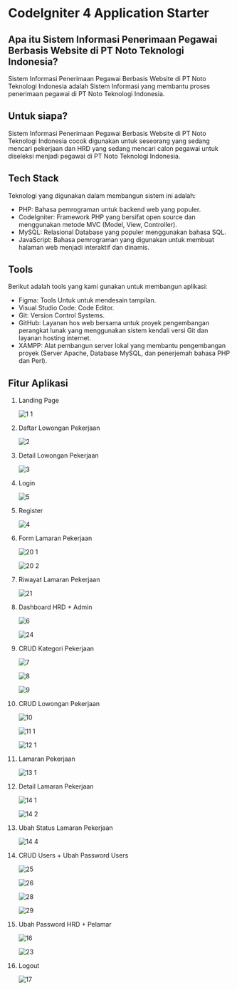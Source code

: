 # CodeIgniter 4 Application Starter

## Apa itu Sistem Informasi Penerimaan Pegawai Berbasis Website di PT Noto Teknologi Indonesia?

Sistem Informasi Penerimaan Pegawai Berbasis Website di PT Noto Teknologi Indonesia adalah Sistem Informasi yang membantu proses penerimaan pegawai di PT Noto Teknologi Indonesia.

## Untuk siapa?

Sistem Informasi Penerimaan Pegawai Berbasis Website di PT Noto Teknologi Indonesia cocok digunakan untuk seseorang yang sedang mencari pekerjaan dan HRD yang sedang mencari calon pegawai untuk diseleksi menjadi pegawai di PT Noto Teknologi Indonesia.

## Tech Stack

Teknologi yang digunakan dalam membangun sistem ini adalah:
- PHP: Bahasa pemrograman untuk backend web yang populer.
- CodeIgniter: Framework PHP yang bersifat open source dan
menggunakan metode MVC (Model, View, Controller).
- MySQL: Relasional Database yang populer menggunakan bahasa SQL.
- JavaScript: Bahasa pemrograman yang digunakan untuk membuat halaman web menjadi interaktif dan dinamis.

## Tools

Berikut adalah tools yang kami gunakan untuk membangun aplikasi:

- Figma: Tools Untuk untuk mendesain tampilan.
- Visual Studio Code: Code Editor.
- Git: Version Control Systems.
- GitHub: Layanan hos web bersama untuk proyek pengembangan perangkat lunak yang menggunakan sistem kendali versi Git dan layanan hosting internet.
- XAMPP: Alat pembangun server lokal yang membantu pengembangan proyek (Server Apache, Database MySQL, dan penerjemah bahasa PHP dan Perl).

## Fitur Aplikasi

1. Landing Page

   ![1 1](https://github.com/indahcf/indahcf.github.io/assets/104883886/cb448786-52f7-41fe-8f16-60754c6c6a8a)
   
2. Daftar Lowongan Pekerjaan

   ![2](https://github.com/indahcf/indahcf.github.io/assets/104883886/79ba4474-6cbf-49a3-b844-1461a0acdb1e)
   
3. Detail Lowongan Pekerjaan

   ![3](https://github.com/indahcf/indahcf.github.io/assets/104883886/6a4016d6-a8a0-4d4e-9466-9aebe5b8819c)
   
4. Login

   ![5](https://github.com/indahcf/indahcf.github.io/assets/104883886/6bad7464-d5ce-432f-a4bb-c5fcee1b2a88)
   
5. Register

   ![4](https://github.com/indahcf/indahcf.github.io/assets/104883886/eb4db5c7-ccc3-4e7c-bc08-7a70a00b6fea)
    
6. Form Lamaran Pekerjaan

   ![20 1](https://github.com/indahcf/indahcf.github.io/assets/104883886/8c171b6e-52d8-4bc9-97d5-fa09545adb9c)
   
   ![20 2](https://github.com/indahcf/indahcf.github.io/assets/104883886/eaea3f1c-6fe7-44a3-9753-2e6fc6afcab9)

7. Riwayat Lamaran Pekerjaan

   ![21](https://github.com/indahcf/indahcf.github.io/assets/104883886/00c63ced-33e9-4806-b742-5969d7bb2e9b)
   
8. Dashboard HRD + Admin

   ![6](https://github.com/indahcf/indahcf.github.io/assets/104883886/38e923c6-2c98-4734-8fb8-6b389c71f830)
   
   ![24](https://github.com/indahcf/indahcf.github.io/assets/104883886/ad2d1cb0-bdec-4c75-898e-152f175853c2)

9. CRUD Kategori Pekerjaan

   ![7](https://github.com/indahcf/indahcf.github.io/assets/104883886/bbb73c76-eb0d-43ef-ab7c-4422c3e8181c)
    
   ![8](https://github.com/indahcf/indahcf.github.io/assets/104883886/7cdc080d-5e93-4843-a2c6-daa8c7aebccc)

   ![9](https://github.com/indahcf/indahcf.github.io/assets/104883886/12236f9e-3ca8-479b-87b9-b0644d9c96a3)

10. CRUD Lowongan Pekerjaan

    ![10](https://github.com/indahcf/indahcf.github.io/assets/104883886/ca47ac74-97a3-44d0-9f53-be6caeae7563)
    
    ![11 1](https://github.com/indahcf/indahcf.github.io/assets/104883886/62350ab6-67e2-4d30-8760-ebcbd81fecc7)

    ![12 1](https://github.com/indahcf/indahcf.github.io/assets/104883886/35d0933c-2de4-44ef-a952-d494216216c8)

11. Lamaran Pekerjaan

    ![13 1](https://github.com/indahcf/indahcf.github.io/assets/104883886/824e0634-db7f-494e-9075-8e2818f017bd)
    
12. Detail Lamaran Pekerjaan

    ![14 1](https://github.com/indahcf/indahcf.github.io/assets/104883886/84248b17-46e0-4535-bfea-51bce2348089)
    
    ![14 2](https://github.com/indahcf/indahcf.github.io/assets/104883886/41a4108e-9f6b-4533-b655-205f9ef9388e)
    
13. Ubah Status Lamaran Pekerjaan

    ![14 4](https://github.com/indahcf/indahcf.github.io/assets/104883886/ee5497e0-0e51-4566-8853-06230a0dcc37)
    
14. CRUD Users + Ubah Password Users

    ![25](https://github.com/indahcf/indahcf.github.io/assets/104883886/b9b10139-738e-47dc-9448-5ca64ef5206b)
    
    ![26](https://github.com/indahcf/indahcf.github.io/assets/104883886/6e357252-1675-4f20-bfe7-e4ed8d995397)

    ![28](https://github.com/indahcf/indahcf.github.io/assets/104883886/ef07c29d-fc3b-4004-8257-c2740e615b13)

    ![29](https://github.com/indahcf/indahcf.github.io/assets/104883886/6d356c24-f084-4790-b30b-35354cb9a640)

15. Ubah Password HRD + Pelamar

    ![16](https://github.com/indahcf/indahcf.github.io/assets/104883886/2cb15c06-1a82-4170-924e-f35f433f62b5)
    
    ![23](https://github.com/indahcf/indahcf.github.io/assets/104883886/e2fe97c4-1aa7-4176-b6dc-c73576845a14)

16. Logout

    ![17](https://github.com/indahcf/indahcf.github.io/assets/104883886/f1e91e40-9629-4777-8b06-f670d0b0718e)
